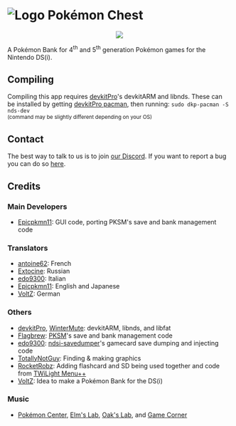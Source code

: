 # ![Logo](https://raw.githubusercontent.com/Universal-Team/pkmn-chest/master/resources/icon.png) Pokémon Chest
<p align="center">
  <a href="https://dev.azure.com/Universal-Team/Builds/_build?definitionId=4">
  <img src="https://dev.azure.com/Universal-Team/Builds/_apis/build/status/Universal-Team.pkmn-chest?branchName=master">
  </a>
</p>

A Pokémon Bank for 4<sup>th</sup> and 5<sup>th</sup> generation Pokémon games for the Nintendo DS(i).

## Compiling
Compiling this app requires [devkitPro](https://devkitpro.org)'s devkitARM and libnds.
These can be installed by getting [devkitPro pacman](https://devkitpro.org/wiki/devkitPro_pacman), then running:
`sudo dkp-pacman -S nds-dev`<br/>
<sup>(command may be slightly different depending on your OS)</sup>

## Contact
The best way to talk to us is to join [our Discord](https://discord.gg/KDJCfGF).
If you want to report a bug you can do so [here](https://github.com/Universal-Team/pkmn-chest/issues/new/choose).

## Credits
### Main Developers
- [Epicpkmn11](https://github.com/Epicpkmn11): GUI code, porting PKSM's save and bank management code
### Translators
- [antoine62](https://github.com/antoine62): French
- [Extocine](https://twitter.com/@ExtocineN): Russian
- [edo9300](https://github.com/edo9300): Italian
- [Epicpkmn11](https://github.com/Epicpkmn11): English and Japanese
- [VoltZ](https://github.com/SuperSaiyajinVoltZ): German
### Others
- [devkitPro](https://github.com/devkitPro), [WinterMute](https://github.com/WinterMute): devkitARM, libnds, and libfat
- [Flagbrew](https://github.com/FlagBrew): [PKSM](https://github.com/FlagBrew/PKSM)'s save and bank management code
- [edo9300](https://github.com/edo9300): [ndsi-savedumper](https://github.com/edo9300/ndsi-savedumper)'s gamecard save dumping and injecting code
- [TotallyNotGuy](https://github.com/TotallyNotGuy): Finding & making graphics
- [RocketRobz](https://github.com/RocketRobz): Adding flashcard and SD being used together and code from [TWiLight Menu++](https://github.com/DS-Homebrew/TWiLightMenu)
- [VoltZ](https://github.com/SuperSaiyajinVoltZ): Idea to make a Pokémon Bank for the DS(i)
### Music
- [Pokémon Center](https://modarchive.org/index.php?request=view_by_moduleid&query=181718), [Elm's Lab](https://modarchive.org/index.php?request=view_by_moduleid&query=181711), [Oak's Lab](https://modarchive.org/index.php?request=view_by_moduleid&query=181717), and [Game Corner](https://modarchive.org/index.php?request=view_by_moduleid&query=181756)
